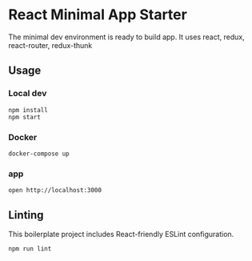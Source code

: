 React Minimal App Starter
=====================

The minimal dev environment is ready to build app.
It uses react, redux, react-router, redux-thunk

## Usage

### Local dev
```
npm install
npm start
```

### Docker
```
docker-compose up
```

### app
```
open http://localhost:3000
```
## Linting

This boilerplate project includes React-friendly ESLint configuration.

```
npm run lint
```
